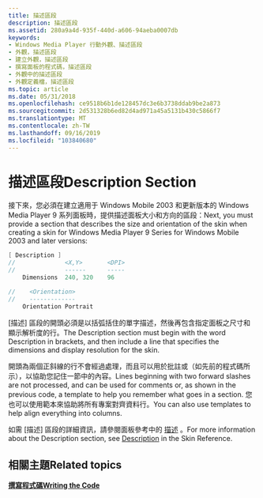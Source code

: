 ```yaml
---
title: 描述區段
description: 描述區段
ms.assetid: 280a9a4d-935f-440d-a606-94aeba0007db
keywords:
- Windows Media Player 行動外觀、描述區段
- 外觀，描述區段
- 建立外觀，描述區段
- 撰寫面板的程式碼，描述區段
- 外觀中的描述區段
- 外觀定義檔，描述區段
ms.topic: article
ms.date: 05/31/2018
ms.openlocfilehash: ce9518b6b1de128457dc3e6b3738ddab9be2a873
ms.sourcegitcommit: 2d531328b6ed82d4ad971a45a5131b430c5866f7
ms.translationtype: MT
ms.contentlocale: zh-TW
ms.lasthandoff: 09/16/2019
ms.locfileid: "103840680"
---
```

# <a name="description-section"></a><span data-ttu-id="3a0e7-109">描述區段</span><span class="sxs-lookup"><span data-stu-id="3a0e7-109">Description Section</span></span>

<span data-ttu-id="3a0e7-110">接下來，您必須在建立適用于 Windows Mobile 2003 和更新版本的 Windows Media Player 9 系列面板時，提供描述面板大小和方向的區段：</span><span class="sxs-lookup"><span data-stu-id="3a0e7-110">Next, you must provide a section that describes the size and orientation of the skin when creating a skin for Windows Media Player 9 Series for Windows Mobile 2003 and later versions:</span></span>


```C++
[ Description ]
//              <X,Y>       <DPI>
//              ------      -----
    Dimensions  240, 320    96

//    <Orientation>
//    -------------
    Orientation Portrait

```



<span data-ttu-id="3a0e7-111">[描述] 區段的開頭必須是以括弧括住的單字描述，然後再包含指定面板之尺寸和顯示解析度的行。</span><span class="sxs-lookup"><span data-stu-id="3a0e7-111">The Description section must begin with the word Description in brackets, and then include a line that specifies the dimensions and display resolution for the skin.</span></span>

<span data-ttu-id="3a0e7-112">開頭為兩個正斜線的行不會經過處理，而且可以用於批註或（如先前的程式碼所示），以協助您記住一節中的內容。</span><span class="sxs-lookup"><span data-stu-id="3a0e7-112">Lines beginning with two forward slashes are not processed, and can be used for comments or, as shown in the previous code, a template to help you remember what goes in a section.</span></span> <span data-ttu-id="3a0e7-113">您也可以使用範本來協助將所有專案對齊資料行。</span><span class="sxs-lookup"><span data-stu-id="3a0e7-113">You can also use templates to help align everything into columns.</span></span>

<span data-ttu-id="3a0e7-114">如需 [描述] 區段的詳細資訊，請參閱面板參考中的 [描述](description.md) 。</span><span class="sxs-lookup"><span data-stu-id="3a0e7-114">For more information about the Description section, see [Description](description.md) in the Skin Reference.</span></span>

## <a name="related-topics"></a><span data-ttu-id="3a0e7-115">相關主題</span><span class="sxs-lookup"><span data-stu-id="3a0e7-115">Related topics</span></span>

<dl> <dt>

[<span data-ttu-id="3a0e7-116">**撰寫程式碼**</span><span class="sxs-lookup"><span data-stu-id="3a0e7-116">**Writing the Code**</span></span>](writing-the-code.md)
</dt> </dl>

 

 




